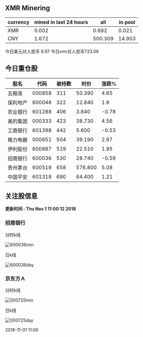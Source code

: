 ## XMR Minering

|currency|mined in last 24 hours|all|in pool|
|---|---|---|---|
|XMR|0.002|0.692|0.021|
|CNY|1.672|500.309|14.903|

今日美元对人民币 6.97	今日xmr对人民币723.09


## 今日重仓股 

|股名|代码|被持数|时价|涨跌%|
|---|---|---|---|---|
|五粮液|000858|311|50.390|4.65|
|保利地产|600048|322|12.840|1.9|
|农业银行|601288|406|3.840|-0.78|
|美的集团|000333|423|38.730|4.56|
|工商银行|601398|442|5.600|-0.53|
|格力电器|000651|504|39.190|2.97|
|伊利股份|600887|519|22.510|1.95|
|招商银行|600036|530|28.740|-0.59|
|贵州茅台|600519|658|576.800|5.08|
|中国平安|601318|690|64.400|1.21|

## 关注股信息
**更新时间 : Thu Nov  1 11:00:12 2018**
### 招商银行 
分时k线

![600036min](http://image.sinajs.cn/newchart/min/n/sh600036.gif)

日k线

![600036day](http://image.sinajs.cn/newchart/daily/n/sh600036.gif)

### 京东方Ａ 
分时k线

![000725min](http://image.sinajs.cn/newchart/min/n/sz000725.gif)

日k线

![000725day](http://image.sinajs.cn/newchart/daily/n/sz000725.gif)

2018-11-01 11:00